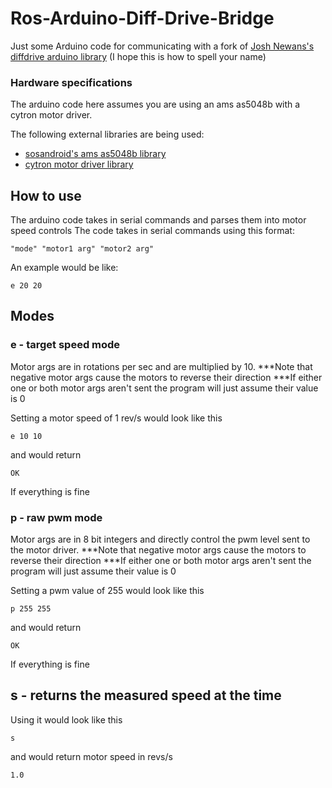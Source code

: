 # Ros-Arduino-Diff-Drive-Bridge
Just some Arduino code for communicating with a fork of [Josh Newans's diffdrive arduino library](https://github.com/joshnewans/diffdrive_arduino) (I hope this is how to spell your name)

### Hardware specifications
The arduino code here assumes you are using an ams as5048b with a cytron motor driver.

The following external libraries are being used:
* [sosandroid's ams as5048b library](https://github.com/sosandroid/AMS_AS5048B)
* [cytron motor driver library](https://github.com/CytronTechnologies/CytronMotorDriver)

## How to use
The arduino code takes in serial commands and parses them into motor speed controls
The code takes in serial commands using this format:
```
"mode" "motor1 arg" "motor2 arg"
```

An example would be like:
```
e 20 20
```

## Modes
### e - target speed mode
Motor args are in rotations per sec and are multiplied by 10.
***Note that negative motor args cause the motors to reverse their direction
***If either one or both motor args aren't sent the program will just assume their value is 0

Setting a motor speed of 1 rev/s would look like this
```
e 10 10
```
and would return
```
OK
```
If everything is fine


### p - raw pwm mode
Motor args are in 8 bit integers and directly control the pwm level sent to the motor driver.
***Note that negative motor args cause the motors to reverse their direction
***If either one or both motor args aren't sent the program will just assume their value is 0

Setting a pwm value of 255 would look like this
```
p 255 255
```
and would return
```
OK
```
If everything is fine


## s - returns the measured speed at the time
Using it would look like this
```
s 
```
and would return motor speed in revs/s
```
1.0
```
